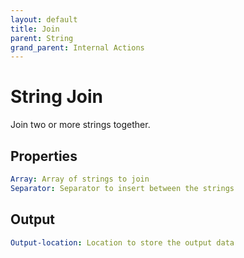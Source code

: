 ```yaml
---
layout: default
title: Join
parent: String
grand_parent: Internal Actions
---
```

# String Join
Join two or more strings together.

## Properties
```yaml
Array: Array of strings to join
Separator: Separator to insert between the strings
```

## Output
```yaml
Output-location: Location to store the output data
```
